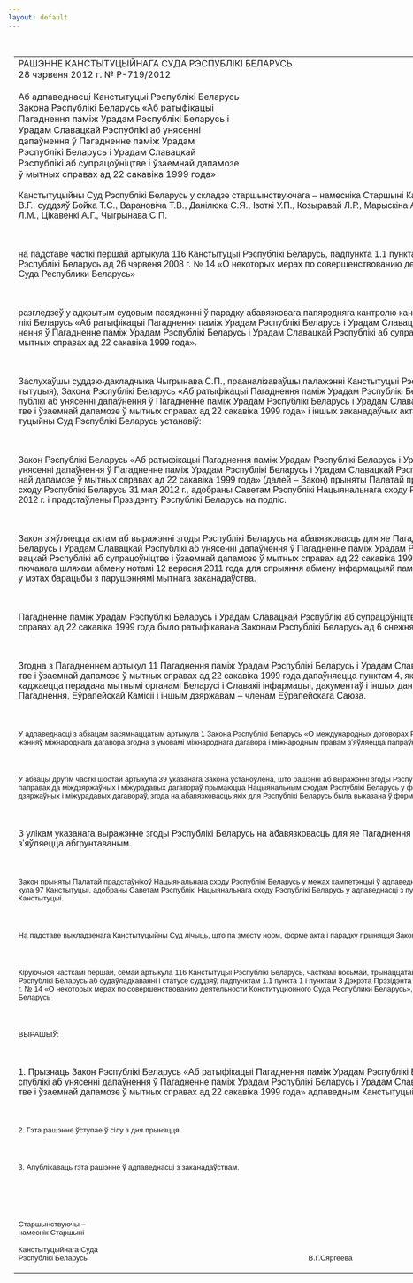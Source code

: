 ```yaml
---
layout: default
---
```


<div style="margin: 0px auto; width: 1000px;">

<div id="flag">

 

</div>

<div id="fixedWidth">

<div id="body">

<div id="columnSpanned">

<div id="content" style="margin: 10px">

<table>
<colgroup>
<col style="width: 100%" />
</colgroup>
<tbody>
<tr class="odd">
<td><div data-align="center" style="text-transform: uppercase;">
Рашэнне Канстытуцыйнага Суда Рэспублікі Беларусь
</div>
<div data-align="center">
28 чэрвеня 2012 г. № Р-719/2012
</div>
<div data-align="left" style="width: 400px; margin-top: 20px; margin-bottom: 20px;">
Аб адпаведнасці Канстытуцыі Рэспублікі Беларусь Закона Рэспублікі Беларусь «Аб ратыфікацыі Пагаднення паміж Урадам Рэспублікі Беларусь і Урадам Славацкай Рэспублікі аб унясенні дапаўнення ў Пагадненне паміж Урадам Рэспублікі Беларусь і Урадам Славацкай Рэспублікі аб супрацоўніцтве і ўзаемнай дапамозе ў мытных справах ад 22 сакавіка 1999 года»
</div>
<p><span lang="BE" style="font-family: Arial; mso-ansi-language: BE">Канстытуцыйны Суд Рэспублікі Беларусь у складзе старшынствуючага – намесніка Старшыні Канстытуцыйнага Суда Сяргеевай В.Г., суддзяў Бойка Т.С., Варановіча Т.В., Данілюка С.Я., Ізоткі У.П., Козыравай Л.Р., Марыскіна А.У, Падгрушы В.В., Рабцава Л.М., Цікавенкі А.Г., Чыгрынава С.П.</span></p>
<p><span lang="BE" style="font-family: Arial; mso-ansi-language: BE"></span></p>
<p> </p>
<p><span lang="BE" style="font-family: Arial; mso-ansi-language: BE">на падставе часткі першай артыкула 116 Канстытуцыі Рэспублікі Беларусь, падпункта 1.1 пункта 1 і пункта 3 Дэкрэта Прэзідэнта Рэспублікі Беларусь ад 26 чэрвеня 2008 г. № 14 «О некоторых мерах по совершенствованию деятельности Конституционного Суда Республики Беларусь»</span></p>
<p><span lang="BE" style="font-family: Arial; mso-ansi-language: BE"></span></p>
<p> </p>
<p><span lang="BE" style="font-family: Arial; mso-ansi-language: BE">разгледзеў у адкрытым судовым пасяджэнні ў парадку абавязковага папярэдняга кантролю канстытуцыйнасць Закона Рэспублікі Беларусь «Аб ратыфікацыі Пагаднення паміж Урадам Рэспублікі Беларусь і Урадам Славацкай Рэспублікі аб унясенні дапаўнення ў Пагадненне паміж Урадам Рэспублікі Беларусь і Урадам Славацкай Рэспублікі аб супрацоўніцтве і ўзаемнай дапамозе ў мытных справах ад 22 сакавіка 1999 года».</span></p>
<p><span lang="BE" style="font-family: Arial; mso-ansi-language: BE"></span></p>
<p> </p>
<p><span lang="BE" style="font-family: Arial; mso-ansi-language: BE">Заслухаўшы суддзю-дакладчыка Чыгрынава С.П., прааналізаваўшы палажэнні Канстытуцыі Рэспублікі Беларусь (далей – Канстытуцыя), Закона Рэспублікі Беларусь «Аб ратыфікацыі Пагаднення паміж Урадам Рэспублікі Беларусь і Урадам Славацкай Рэспублікі аб унясенні дапаўнення ў Пагадненне паміж Урадам Рэспублікі Беларусь і Урадам Славацкай Рэспублікі аб супрацоўніцтве і ўзаемнай дапамозе ў мытных справах ад 22 сакавіка 1999 года» і іншых заканадаўчых актаў Рэспублікі Беларусь, Канстытуцыйны Суд Рэспублікі Беларусь устанавіў:</span></p>
<p><span lang="BE" style="font-family: Arial; mso-ansi-language: BE"></span></p>
<p> </p>
<p><span lang="BE" style="font-family: Arial; mso-ansi-language: BE">Закон Рэспублікі Беларусь «Аб ратыфікацыі Пагаднення паміж Урадам Рэспублікі Беларусь і Урадам Славацкай Рэспублікі аб унясенні дапаўнення ў Пагадненне паміж Урадам Рэспублікі Беларусь і Урадам Славацкай Рэспублікі аб супрацоўніцтве і ўзаемнай дапамозе ў мытных справах ад 22 сакавіка 1999 года» (далей – Закон) прыняты Палатай прадстаўнікоў Нацыянальнага сходу Рэспублікі Беларусь 31 мая 2012 г., адобраны Саветам Рэспублікі Нацыянальнага сходу Рэспублікі Беларусь 22 чэрвеня 2012 г. і прадстаўлены Прэзідэнту Рэспублікі Беларусь на подпіс.</span></p>
<p><span lang="BE" style="font-family: Arial; mso-ansi-language: BE"></span></p>
<p> </p>
<p><span lang="BE" style="font-family: Arial; mso-ansi-language: BE">Закон з’яўляецца актам аб выражэнні згоды Рэспублікі Беларусь на абавязковасць для яе Пагаднення паміж Урадам Рэспублікі Беларусь і Урадам Славацкай Рэспублікі аб унясенні дапаўнення ў Пагадненне паміж Урадам Рэспублікі Беларусь і Урадам Славацкай Рэспублікі аб супрацоўніцтве і ўзаемнай дапамозе ў мытных справах ад 22 сакавіка 1999 года (далей – Пагадненне), заключанага шляхам абмену нотамі 12 верасня 2011 года для спрыяння абмену інфармацыяй паміж мытнымі органамі дзвюх краін у мэтах барацьбы з парушэннямі мытнага заканадаўства.</span></p>
<p><span lang="BE" style="font-family: Arial; mso-ansi-language: BE"></span></p>
<p> </p>
<p><span lang="BE" style="font-family: Arial; mso-ansi-language: BE">Пагадненне паміж Урадам Рэспублікі Беларусь і Урадам Славацкай Рэспублікі аб супрацоўніцтве і ўзаемнай дапамозе ў мытных справах ад 22 сакавіка 1999 года было ратыфікавана Законам Рэспублікі Беларусь ад 6 снежня 1999 года.</span></p>
<p><span lang="BE" style="font-family: Arial; mso-ansi-language: BE"></span></p>
<p> </p>
<p><span lang="BE" style="font-family: Arial; mso-ansi-language: BE">Згодна з Пагадненнем артыкул 11 Пагаднення паміж Урадам Рэспублікі Беларусь і Урадам Славацкай Рэспублікі аб супрацоўніцтве і ўзаемнай дапамозе ў мытных справах ад 22 сакавіка 1999 года дапаўняецца пунктам 4, які прадугледжвае, што не перашкаджаецца перадача мытнымі органамі Беларусі і Славакіі інфармацыі, дакументаў і іншых даных, атрыманых у рамках гэтага Пагаднення, Еўрапейскай Камісіі і іншым дзяржавам – членам Еўрапейскага Саюза.</span></p>
<p><span lang="BE" style="font-family: Arial; mso-ansi-language: BE"></span></p>
<p> </p>
<p><span lang="BE" style="font-size: 10pt; font-family: Arial; mso-ansi-language: BE">У адпаведнасці з абзацам васямнаццатым артыкула 1 Закона Рэспублікі Беларусь <span style="mso-bidi-font-style: italic">«</span>О международных договорах Республики Беларусь<span style="mso-bidi-font-style: italic">» змяненне палажэнняў міжнароднага дагавора згодна з умовамі міжнароднага дагавора і міжнародным правам з’яўляецца папраўкай да міжнароднага дагавора.</span></span></p>
<p><span lang="BE" style="font-size: 10pt; font-family: Arial; mso-ansi-language: BE"></span></p>
<p> </p>
<p><span lang="BE" style="font-size: 10pt; font-family: Arial; mso-ansi-language: BE">У абзацы другім часткі шостай артыкула 39 указанага Закона ў<span style="mso-bidi-font-style: italic">станоўлена, што рашэнні аб выражэнні згоды Рэспублікі Беларусь на абавязковасць для яе паправак да міждзяржаўных і міжурадавых дагавораў прымаюцца Нацыянальным сходам Рэспублікі Беларусь у форме закона адносна паправак да міждзяржаўных і міжурадавых дагавораў, згода на абавязковасць якіх для Рэспублікі Беларусь была выказана ў форме закона.</span></span></p>
<p><span lang="BE" style="font-size: 10pt; font-family: Arial; mso-ansi-language: BE"></span></p>
<p> </p>
<p><span lang="BE" style="font-family: Arial; mso-ansi-language: BE">З улікам указанага выражэнне згоды Рэспублікі Беларусь на абавязковасць для яе Пагаднення ў форме закона аб ратыфікацыі з’яўляецца абгрунтаваным.</span></p>
<p><span lang="BE" style="font-family: Arial; mso-ansi-language: BE"></span></p>
<p> </p>
<p><span lang="BE" style="font-size: 10pt; font-family: Arial; mso-ansi-language: BE">Закон прыняты Палатай прадстаўнікоў Нацыянальнага сходу Рэспублікі Беларусь у межах кампетэнцыі ў адпаведнасці з пунктам 2 часткі першай артыкула 97 Канстытуцыі, адобраны Саветам Рэспублікі Нацыянальнага сходу Рэспублікі Беларусь у адпаведнасці з пунктам 1 часткі першай артыкула 98 Канстытуцыі.</span></p>
<p><span lang="BE" style="font-size: 10pt; font-family: Arial; mso-ansi-language: BE"></span></p>
<p> </p>
<p><span lang="BE" style="font-size: 10pt; font-family: Arial; mso-ansi-language: BE">На падставе выкладзенага Канстытуцыйны Суд лічыць, што па зместу норм, форме акта і парадку прыняцця Закон адпавядае Канстытуцыі.</span></p>
<p><span lang="BE" style="font-size: 10pt; font-family: Arial; mso-ansi-language: BE"></span></p>
<p> </p>
<p><span lang="BE" style="font-size: 10pt; font-family: Arial; mso-ansi-language: BE">Кіруючыся часткамі першай, сёмай артыкула 116 Канстытуцыі Рэспублікі Беларусь, часткамі восьмай, трынаццатай, чатырнаццатай артыкула 24 Кодэкса Рэспублікі Беларусь аб судаўладкаванні і статусе суддзяў, падпунктам 1.1 пункта 1 і пунктам 3 Дэкрэта Прэзідэнта Рэспублікі Беларусь ад 26 чэрвеня 2008 г. № 14 «О некоторых мерах по совершенствованию деятельности Конституционного Суда Республики Беларусь», Канстытуцыйны Суд Рэспублікі Беларусь</span></p>
<p><span lang="BE" style="font-size: 10pt; font-family: Arial; mso-ansi-language: BE"></span></p>
<p> </p>
<p><span lang="BE" style="font-size: 10pt; font-family: Arial; mso-ansi-language: BE">ВЫРАШЫЎ:</span></p>
<p><strong><span lang="BE" style="font-size: 10pt; font-family: Arial; mso-ansi-language: BE"></span></strong></p>
<p> </p>
<p><span lang="BE" style="font-family: Arial; mso-ansi-language: BE">1.</span><span style="font-family: Arial"> </span><span lang="BE" style="font-family: Arial; mso-ansi-language: BE">Прызнаць Закон Рэспублікі Беларусь «Аб ратыфікацыі Пагаднення паміж Урадам Рэспублікі Беларусь і Урадам Славацкай Рэспублікі аб унясенні дапаўнення ў Пагадненне паміж Урадам Рэспублікі Беларусь і Урадам Славацкай Рэспублікі аб супрацоўніцтве і ўзаемнай дапамозе ў мытных справах ад 22 сакавіка 1999 года» адпаведным Канстытуцыі Рэспублікі Беларусь.</span></p>
<p><span lang="BE" style="font-family: Arial; mso-ansi-language: BE"></span></p>
<p> </p>
<p><span lang="BE" style="font-size: 10pt; font-family: Arial; mso-ansi-language: BE">2. Гэта рашэнне ўступае ў сілу з дня прыняцця.</span></p>
<p><span lang="BE" style="font-size: 10pt; font-family: Arial; mso-ansi-language: BE"></span></p>
<p> </p>
<p><span lang="BE" style="font-size: 10pt; font-family: Arial; mso-ansi-language: BE">3. Апублікаваць гэта рашэнне ў адпаведнасці з заканадаўствам.</span></p>
<p><span lang="BE" style="font-size: 10pt; font-family: Arial; mso-ansi-language: BE"></span></p>
<p> </p>
<p><span lang="BE" style="font-size: 10pt; font-family: Arial; mso-ansi-language: BE"></span></p>
<p> </p>
<p><span lang="BE" style="font-size: 10pt; font-family: Arial; mso-ansi-language: BE">Старшынствуючы –<br />
намеснік Старшыні </span></p>
<p><span lang="BE" style="font-size: 10pt; font-family: Arial; mso-ansi-language: BE">Канстытуцыйнага Суда<br />
Рэспублікі Беларусь<span style="mso-tab-count: 4">                                       </span><span style="mso-tab-count: 1">            </span><span style="mso-tab-count: 1">            </span><span style="mso-tab-count: 3">                                   </span><span style="mso-spacerun: yes">     </span><span style="mso-spacerun: yes">     </span>В.Г.Сяргеева</span></p></td>
</tr>
</tbody>
</table>

</div>

<div class="terminator">

 

</div>

</div>

</div>

</div>

</div>
